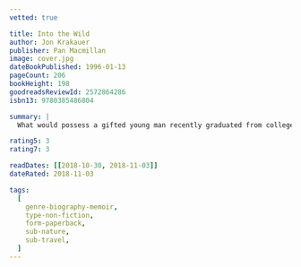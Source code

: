 ```yaml
---
vetted: true

title: Into the Wild
author: Jon Krakauer
publisher: Pan Macmillan
image: cover.jpg
dateBookPublished: 1996-01-13
pageCount: 206
bookHeight: 198
goodreadsReviewId: 2572864286
isbn13: 9780385486804

summary: |
  What would possess a gifted young man recently graduated from college to literally walk away from his life? Noted outdoor writer and mountaineer Jon Krakauer tackles that question in his reporting on Chris McCandless, whose emaciated body was found in an abandoned bus in the Alaskan wilderness in 1992. Described by friends and relatives as smart, literate, compassionate, and funny, did McCandless simply read too much Thoreau and Jack London and lose sight of the dangers of heading into the wilderness alone? Krakauer, whose own adventures have taken him to the perilous heights of Everest, provides some answers by exploring the pull the outdoors, seductive yet often dangerous, has had on his own life.

rating5: 3
rating7: 3

readDates: [[2018-10-30, 2018-11-03]]
dateRated: 2018-11-03

tags:
  [
    genre-biography-memoir,
    type-non-fiction,
    form-paperback,
    sub-nature,
    sub-travel,
  ]
---
```

